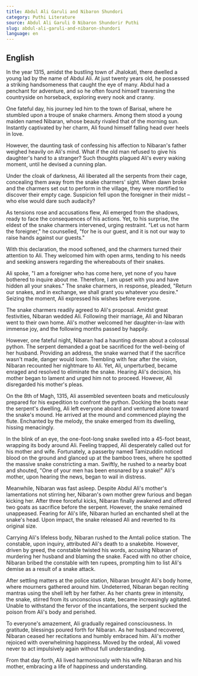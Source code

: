 ```yaml
---
title: Abdul Ali Garuli and Nibaron Shundori
category: Puthi Literature
source: Abdul Ali Garuli O Nibaron Shundorir Puthi
slug: abdul-ali-garuli-and-nibaron-shundori
language: en
---
```


## English

In the year 1315, amidst the bustling town of Jhalokati, there dwelled a young lad by the name of Abdul Ali. At just twenty years old, he possessed a striking handsomeness that caught the eye of many. Abdul had a penchant for adventure, and so he often found himself traversing the countryside on horseback, exploring every nook and cranny.

One fateful day, his journey led him to the town of Barisal, where he stumbled upon a troupe of snake charmers. Among them stood a young maiden named Nibaran, whose beauty rivaled that of the morning sun. Instantly captivated by her charm, Ali found himself falling head over heels in love.

However, the daunting task of confessing his affection to Nibaran's father weighed heavily on Ali's mind. What if the old man refused to give his daughter's hand to a stranger? Such thoughts plagued Ali's every waking moment, until he devised a cunning plan.

Under the cloak of darkness, Ali liberated all the serpents from their cage, concealing them away from the snake charmers' sight. When dawn broke and the charmers set out to perform in the village, they were mortified to discover their empty cage. Suspicion fell upon the foreigner in their midst – who else would dare such audacity?

As tensions rose and accusations flew, Ali emerged from the shadows, ready to face the consequences of his actions. Yet, to his surprise, the eldest of the snake charmers intervened, urging restraint. "Let us not harm the foreigner," he counselled, "for he is our guest, and it is not our way to raise hands against our guests."

With this declaration, the mood softened, and the charmers turned their attention to Ali. They welcomed him with open arms, tending to his needs and seeking answers regarding the whereabouts of their snakes.

Ali spoke, "I am a foreigner who has come here, yet none of you have bothered to inquire about me. Therefore, I am upset with you and have hidden all your snakes." The snake charmers, in response, pleaded, "Return our snakes, and in exchange, we shall grant you whatever you desire." Seizing the moment, Ali expressed his wishes before everyone.

The snake charmers readily agreed to Ali's proposal. Amidst great festivities, Nibaran wedded Ali. Following their marriage, Ali and Nibaran went to their own home. Ali's mother welcomed her daughter-in-law with immense joy, and the following months passed by happily.

However, one fateful night, Nibaran had a haunting dream about a colossal python. The serpent demanded a goat be sacrificed for the well-being of her husband. Providing an address, the snake warned that if the sacrifice wasn't made, danger would loom. Trembling with fear after the vision, Nibaran recounted her nightmare to Ali. Yet, Ali, unperturbed, became enraged and resolved to eliminate the snake. Hearing Ali's decision, his mother began to lament and urged him not to proceed. However, Ali disregarded his mother's pleas.

On the 8th of Magh, 1315, Ali assembled seventeen boats and meticulously prepared for his expedition to confront the python. Docking the boats near the serpent's dwelling, Ali left everyone aboard and ventured alone toward the snake's mound. He arrived at the mound and commenced playing the flute. Enchanted by the melody, the snake emerged from its dwelling, hissing menacingly.

In the blink of an eye, the one-foot-long snake swelled into a 45-foot beast, wrapping its body around Ali. Feeling trapped, Ali desperately called out for his mother and wife. Fortunately, a passerby named Tamizuddin noticed blood on the ground and glanced up at the bamboo trees, where he spotted the massive snake constricting a man. Swiftly, he rushed to a nearby boat and shouted, "One of your men has been ensnared by a snake!" Ali's mother, upon hearing the news, began to wail in distress.

Meanwhile, Nibaran was fast asleep. Despite Abdul Ali's mother's lamentations not stirring her, Nibaran's own mother grew furious and began kicking her. After three forceful kicks, Nibaran finally awakened and offered two goats as sacrifice before the serpent. However, the snake remained unappeased. Fearing for Ali's life, Nibaran hurled an enchanted shell at the snake's head. Upon impact, the snake released Ali and reverted to its original size.

Carrying Ali's lifeless body, Nibaran rushed to the Amtali police station. The constable, upon inquiry, attributed Ali's death to a snakebite. However, driven by greed, the constable twisted his words, accusing Nibaran of murdering her husband and blaming the snake. Faced with no other choice, Nibaran bribed the constable with ten rupees, prompting him to list Ali's demise as a result of a snake attack.

After settling matters at the police station, Nibaran brought Ali's body home, where mourners gathered around him. Undeterred, Nibaran began reciting mantras using the shell left by her father. As her chants grew in intensity, the snake, stirred from its unconscious state, became increasingly agitated. Unable to withstand the fervor of the incantations, the serpent sucked the poison from Ali's body and perished.

To everyone's amazement, Ali gradually regained consciousness. In gratitude, blessings poured forth for Nibaran. As her husband recovered, Nibaran ceased her recitations and humbly embraced him. Ali's mother rejoiced with overwhelming happiness. Moved by the ordeal, Ali vowed never to act impulsively again without full understanding.

From that day forth, Ali lived harmoniously with his wife Nibaran and his mother, embracing a life of happiness and understanding.
